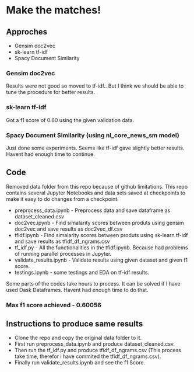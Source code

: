 # Make the matches!

## Approches

* Gensim doc2vec
* sk-learn tf-idf
* Spacy Document Similarity

### Gensim doc2vec

Results were not good so moved to tf-idf.. But I think we should be able to tune the procedure for better results.

### sk-learn tf-idf 

Got a f1 score of 0.60 using the given validation data.

### Spacy Document Similarity (using nl_core_news_sm model)

Just done some experiments. Seems like tf-idf gave slightly better results. Havent had enough time to continue.

## Code

Removed data folder from this repo because of github limitations.
This repo contains several Jupyter Notebooks and data sets saved at checkpoints to make it easy to do changes from a checkpoint.

* preprocess_data.ipynb - Preprocess data and save dataframe as dataset_cleaned.csv
* doc2vec.ipynb - Find simalarity scores between produts using gensim doc2vec and save results as doc2vec_df.csv
* tfidf.ipynb - Find simalarity scores between produts using sk-learn tf-idf and save results as tfidf_df_ngrams.csv
* tf_idf.py - All the functionalities in the tfidf.ipynb. Because had problems of running parallel processes in Jupyter.
* validate_results.ipynb - Validate results using given dataset and given f1 score.
* testings.ipynb - some testings and EDA on tf-idf results.

Some parts of the codes take hours to process. It can be solved if I have used Dask Dataframes. Havent had enough time to do that.

### Max f1 score achieved - 0.60056

## Instructions to produce same results

* Clone the repo and copy the original data folder to it.
* First run preprocess_data.ipynb and produce dataset_cleaned.csv.
* Then run the tf_idf.py and produce tfidf_df_ngrams.csv (This process take time, therefor i have commited the tfidf_df_ngrams.csv).
* Finally run validate_results.ipynb and see the f1 Score.
